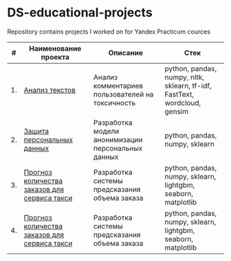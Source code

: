 # DS-educational-projects
Repository contains projects I worked on for Yandex Practicum cources

| #    | Наименование проекта                | Описание                                                     | Стек                                                         |
| ---- | ------------------------------------------------------------ | ------------------------------------------------------------ | ------------------------------------------------------------ |
| 1.   | [Анализ текстов](https://github.com/aq2003/Portfolio/tree/main/Analyzing%20Texts) | Анализ комментариев пользователей на токсичность             | python, pandas, numpy, nltk, sklearn, tf-idf, FastText, wordcloud, gensim |
| 2.   | [Защита персональных данных](https://github.com/aq2003/Portfolio/tree/main/Taxi%20Service) | Разработка модели анонимизации персональных данных | python, pandas, numpy, sklearn |
| 3.   | [Прогноз количества заказов для сервиса такси](https://github.com/aq2003/Portfolio/tree/main/Analyzing%20Texts) | Разработка системы предсказания объема заказа | python, pandas, numpy, sklearn, lightgbm, seaborn, matplotlib |
| 4.   | [Прогноз количества заказов для сервиса такси](https://github.com/aq2003/Portfolio/tree/main/Analyzing%20Texts) | Разработка системы предсказания объема заказа | python, pandas, numpy, sklearn, lightgbm, seaborn, matplotlib |
